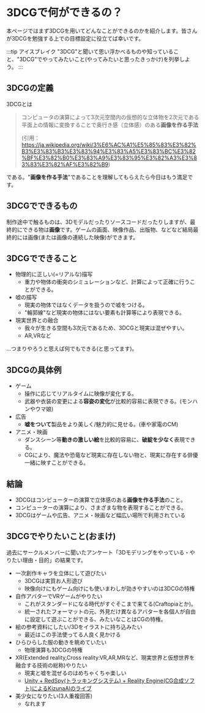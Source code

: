 # 3DCGで何ができるの？

本ページではまず3DCGを用いてどんなことができるのかを紹介します。皆さんが3DCGを勉強する上での目標設定に役立てば幸いです。

:::tip アイスブレイク
"3DCG"と聞いて思い浮かべるものや知っていること、"3DCG"でやってみたいこと(やってみたいと思ったきっかけ)を列挙しよう。
:::

## 3DCGの定義

3DCGとは

> コンピュータの演算によって3次元空間内の仮想的な立体物を2次元である平面上の情報に変換することで奥行き感（立体感）のある**画像を作る手法**
>
> (引用：<https://ja.wikipedia.org/wiki/3%E6%AC%A1%E5%85%83%E3%82%B3%E3%83%B3%E3%83%94%E3%83%A5%E3%83%BC%E3%82%BF%E3%82%B0%E3%83%A9%E3%83%95%E3%82%A3%E3%83%83%E3%82%AF%E3%82%B9>)

である。"**画像を作る手法**"であることを理解してもらえたら今日はもう満足です。

## 3DCGでできるもの

制作途中で触るものは、3Dモデルだったりソースコードだったりしますが、最終的にできる物は**画像**です。ゲームの画面、映像作品、出版物、などなど結局最終的には画像(または画像の連続した映像)ができます。

## 3DCGでできること

- 物理的に正しい(=リアルな)描写
  - 重力や物体の衝突のシミュレーションなど、計算によって正確に行うことができる。
- 嘘の描写
  - 現実の物体ではなくデータを扱うので嘘をつける。
  - "輪郭線"など現実の物体にはない要素も計算等により表現できる。
- 現実世界との融合
  - 我々が生きる空間も3次元であるため、3DCGと現実は混ぜやすい。
  - AR,VRなど

...つまりやろうと思えば何でもできる(と思ってます)。

## 3DCGの具体例

- ゲーム
  - 操作に応じてリアルタイムに映像が変化する。
  - 武器や衣装の変更による**容姿の変化**が比較的容易に表現できる。(モンハンやウマ娘)
- 広告
  - **嘘をついて**製品をより美しく/魅力的に見せる。(車や家電のCM)
- アニメ・映画
  - ダンスシーン等**動きの激しい絵**を比較的容易に、**破綻を少なく**表現できる。
  - CGにより、魔法や恐竜など現実に存在しない物と、現実に存在する俳優一緒に映すことができる。

## 結論

- 3DCGはコンピューターの演算で立体感のある**画像を作る手法**のこと。
- コンピューターの演算により、さまざまな物を表現することができる。
- 3DCGはゲームや広告、アニメ・映画など幅広い場所で利用されている

## 3DCGでやりたいこと(おまけ)

過去にサークルメンバーに聞いたアンケート「3Dモデリングをやっている・やりたい理由・目的」の結果です。

- 一次創作キャラを立体にして遊びたい
  - 3DCGは実質お人形遊び
  - 映像向けにもゲーム向けにも使いまわしが効きやすいのは3DCGの特権
- 自作アバターでVRゲームがやりたい
  - これがスタンダードになる時代がすぐそこまで来てる(Craftopiaとか)。
  - 統一されたフォーマットの元、外見だけ異なるアバターを各個人が自由に設定して遊ぶことができる、みたいなことはCGの特権。
- 絵の参考資料にしたい/3Dをイラストに持ち込みたい
  - 最近はこの手法使ってる人良く見かける
- ひらひらした服の動きを眺めていたい
  - 物理演算も3DCGの特権
- XR(Extended reality,Cross reality:VR,AR,MRなど、現実世界と仮想世界を融合する技術の総称)やりたい
  - 現実と嘘を混ぜるのはめちゃくちゃ楽しい
  - [Unity + RedSpy(トラッキングシステム) + Reality Engine(CG合成ソフト)によるKizunaAIのライブ](https://2020hello.world/)
- 美少女になりたい(3人重複回答)
  - なれます
